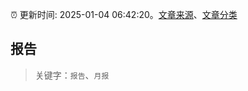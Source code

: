 :alarm_clock: 更新时间: 2025-01-04 06:42:20。[文章来源](/README.md)、[文章分类](/TAGS.md)

## 报告


> 关键字：`报告`、`月报`



